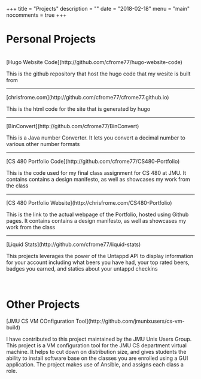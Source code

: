 +++
title = "Projects"
description = ""
date = "2018-02-18"
menu = "main"
nocomments = true
+++

<h1>Personal Projects</h1>
<br />
<i class="fa fa-github fa-lg"></i> [Hugo Website Code](http://github.com/cfrome77/hugo-website-code)
<p>This is the github repository that host the hugo code that my wesite is built from</p>
<hr />
<i class="fa fa-github fa-lg"></i> [chrisfrome.com](http://github.com/cfrome77/cfrome77.github.io)
<p>This is the html code for the site that is generated by hugo</p>
<hr />
<i class="fa fa-github fa-lg"></i> [BinConvert](http://github.com/cfrome77/BinConvert)
<p>This is a Java number Converter. It lets you convert a decimal number to various other number formats</p>
<hr />
<i class="fa fa-github fa-lg"></i> [CS 480 Portfolio Code](http://github.com/cfrome77/CS480-Portfolio)
<p>This is the code used for my final class assignment for CS 480 at JMU. It contains contains a design manifesto, 
   as well as showcases my work from the class</p>
<hr />
<i class="fa fa-link fa-lg"></i> [CS 480 Portfolio Website](http://chrisfrome.com/CS480-Portfolio)
<p>This is the link to the actual webpage of the Portfolio, hosted using Github pages. It contains contains a design manifesto, 
   as well as showcases my work from the class</p>
<hr />
<i class="fa fa-github fa-lg"></i> [Liquid Stats](http://github.com/cfrome77/liquid-stats)
<p>This projects leverages the power of the Untappd API to display information for your account including what beers you have had, your top rated beers, badges you earned, and statics about your untappd checkins</p>

<br />
<h1>Other Projects</h1>
<i class="fa fa-github fa-lg"></i> [JMU CS VM COnfiguration Tool](http://github.com/jmunixusers/cs-vm-build)
<p>I have contributed to this project maintained by the JMU Unix Users Group. This project is a VM configuration tool for the JMU CS department virtual machine. It helps to cut down on distribution size, and gives students the ability to install software base on the classes you are enrolled using a GUI application. The project makes use of Ansible, and assigns each class a role.</p>



